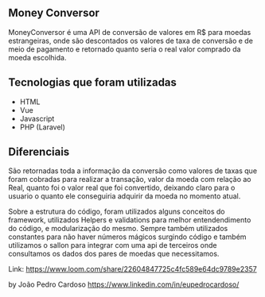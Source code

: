 
## Money Conversor

MoneyConversor é uma API de conversão de valores em R$ para moedas estrangeiras, onde são descontados os valores de taxa de conversão e de meio de pagamento e retornado quanto seria o real valor comprado da moeda escolhida.
## Tecnologias que foram utilizadas
* HTML
* Vue
* Javascript
* PHP (Laravel)


## Diferenciais

São retornadas toda a informação da conversão como valores de taxas que foram cobradas para realizar a transação, valor da moeda com relação ao Real, quanto foi o valor real que foi convertido, deixando claro para o usuario o quanto ele conseguiria adquirir da moeda no momento atual.


Sobre a estrutura do código, foram utilizados alguns conceitos do framework, utilizados Helpers e validations para melhor entendendimento do código, e modularização do mesmo. Sempre também utilizados constantes para não haver números mágicos surgindo código e também utilizamos o sallon para integrar com uma api de terceiros onde consultamos os dados dos pares de moedas que necessitamos.


Link: https://www.loom.com/share/22604847725c4fc589e64dc9789e2357


by João Pedro Cardoso
https://www.linkedin.com/in/eupedrocardoso/